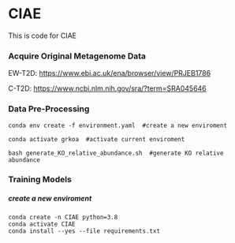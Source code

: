 # CIAE
This is code for CIAE

### Acquire Original Metagenome Data

EW-T2D: https://www.ebi.ac.uk/ena/browser/view/PRJEB1786

C-T2D: https://www.ncbi.nlm.nih.gov/sra/?term=SRA045646

### Data Pre-Processing

```
conda env create -f environment.yaml  #create a new enviroment 

conda activate grkoa  #activate current enviroment

bash generate_KO_relative_abundance.sh  #generate KO relative abundance
```

### Training Models

##### create a new enviroment

```
conda create -n CIAE python=3.8
conda activate CIAE
conda install --yes --file requirements.txt

```



